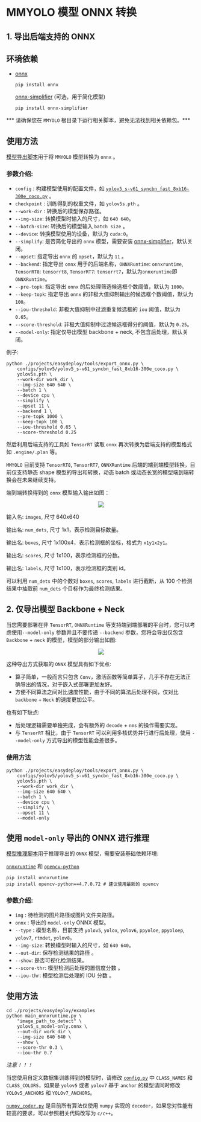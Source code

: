 # MMYOLO 模型 ONNX 转换

## 1. 导出后端支持的 ONNX

## 环境依赖

- [onnx](https://github.com/onnx/onnx)

  ```shell
  pip install onnx
  ```

  [onnx-simplifier](https://github.com/daquexian/onnx-simplifier) (可选，用于简化模型)

  ```shell
  pip install onnx-simplifier
  ```

\*\*\* 请确保您在 `MMYOLO` 根目录下运行相关脚本，避免无法找到相关依赖包。\*\*\*

## 使用方法

[模型导出脚本](./projects/easydeploy/tools/export_onnx.py)用于将 `MMYOLO` 模型转换为 `onnx` 。

### 参数介绍:

- `config` : 构建模型使用的配置文件，如 [`yolov5_s-v61_syncbn_fast_8xb16-300e_coco.py`](./configs/yolov5/yolov5_s-v61_syncbn_fast_8xb16-300e_coco.py) 。
- `checkpoint` : 训练得到的权重文件，如 `yolov5s.pth` 。
- `--work-dir` : 转换后的模型保存路径。
- `--img-size`: 转换模型时输入的尺寸，如 `640 640`。
- `--batch-size`: 转换后的模型输入 `batch size` 。
- `--device`: 转换模型使用的设备，默认为 `cuda:0`。
- `--simplify`: 是否简化导出的 `onnx` 模型，需要安装 [onnx-simplifier](https://github.com/daquexian/onnx-simplifier)，默认关闭。
- `--opset`: 指定导出 `onnx` 的 `opset`，默认为 `11` 。
- `--backend`: 指定导出 `onnx` 用于的后端名称，`ONNXRuntime`: `onnxruntime`, `TensorRT8`: `tensorrt8`, `TensorRT7`: `tensorrt7`，默认为`onnxruntime`即 `ONNXRuntime`。
- `--pre-topk`: 指定导出 `onnx` 的后处理筛选候选框个数阈值，默认为 `1000`。
- `--keep-topk`: 指定导出 `onnx` 的非极大值抑制输出的候选框个数阈值，默认为 `100`。
- `--iou-threshold`: 非极大值抑制中过滤重复候选框的 `iou` 阈值，默认为 `0.65`。
- `--score-threshold`: 非极大值抑制中过滤候选框得分的阈值，默认为 `0.25`。
- `--model-only`: 指定仅导出模型 backbone + neck, 不包含后处理，默认关闭。

例子:

```shell
python ./projects/easydeploy/tools/export_onnx.py \
	configs/yolov5/yolov5_s-v61_syncbn_fast_8xb16-300e_coco.py \
	yolov5s.pth \
	--work-dir work_dir \
    --img-size 640 640 \
    --batch 1 \
    --device cpu \
    --simplify \
	--opset 11 \
	--backend 1 \
	--pre-topk 1000 \
	--keep-topk 100 \
	--iou-threshold 0.65 \
	--score-threshold 0.25
```

然后利用后端支持的工具如 `TensorRT` 读取 `onnx` 再次转换为后端支持的模型格式如 `.engine/.plan` 等。

`MMYOLO` 目前支持 `TensorRT8`, `TensorRT7`, `ONNXRuntime` 后端的端到端模型转换，目前仅支持静态 shape 模型的导出和转换，动态 batch 或动态长宽的模型端到端转换会在未来继续支持。

端到端转换得到的 `onnx` 模型输入输出如图：

<div align=center>
<img src="https://user-images.githubusercontent.com/92794867/232403745-101ca999-2003-46fa-bc5b-6b0eb2b2d41b.png"/>
</div>

输入名: `images`, 尺寸 640x640

输出名: `num_dets`, 尺寸 1x1，表示检测目标数量。

输出名: `boxes`, 尺寸 1x100x4，表示检测框的坐标，格式为 `x1y1x2y1`。

输出名: `scores`, 尺寸 1x100，表示检测框的分数。

输出名: `labels`, 尺寸 1x100，表示检测框的类别 id。

可以利用 `num_dets` 中的个数对 `boxes`, `scores`, `labels` 进行截断，从 100 个检测结果中抽取前 `num_dets` 个目标作为最终检测结果。

## 2. 仅导出模型 Backbone + Neck

当您需要部署在非 `TensorRT`, `ONNXRuntime` 等支持端到端部署的平台时，您可以考虑使用`--model-only` 参数并且不要传递 `--backend` 参数，您将会导出仅包含 `Backbone` + `neck` 的模型，模型的部分输出如图:

<div align=center>
<img src="https://user-images.githubusercontent.com/92794867/232406169-40eee9fd-bc53-4fdc-bd37-d0e9033826f9.png"/>
</div>

这种导出方式获取的 `ONNX` 模型具有如下优点:

- 算子简单，一般而言只包含 `Conv`，激活函数等简单算子，几乎不存在无法正确导出的情况，对于嵌入式部署更加友好。
- 方便不同算法之间对比速度性能，由于不同的算法后处理不同，仅对比 `backbone` + `Neck` 的速度更加公平。

也有如下缺点:

- 后处理逻辑需要单独完成，会有额外的 `decode` + `nms` 的操作需要实现。
- 与 `TensorRT` 相比，由于 `TensorRT` 可以利用多核优势并行进行后处理，使用 `--model-only` 方式导出的模型性能会差很多。

### 使用方法

```shell
python ./projects/easydeploy/tools/export_onnx.py \
	configs/yolov5/yolov5_s-v61_syncbn_fast_8xb16-300e_coco.py \
	yolov5s.pth \
	--work-dir work_dir \
    --img-size 640 640 \
    --batch 1 \
    --device cpu \
    --simplify \
	--opset 11 \
	--model-only
```

## 使用 `model-only` 导出的 ONNX 进行推理

[模型推理脚本](./projects/easydeploy/examples/main_onnxruntime.py)用于推理导出的 `ONNX` 模型，需要安装基础依赖环境:

[`onnxruntime`](https://github.com/microsoft/onnxruntime) 和 [`opencv-python`](https://github.com/opencv/opencv-python)

```shell
pip install onnxruntime
pip install opencv-python==4.7.0.72 # 建议使用最新的 opencv
```

### 参数介绍:

- `img` : 待检测的图片路径或图片文件夹路径。
- `onnx` : 导出的 `model-only` ONNX 模型。
- `--type` : 模型名称，目前支持 `yolov5`, `yolox`, `yolov6`, `ppyoloe`, `ppyoloep`, `yolov7`, `rtmdet`, `yolov8`。
- `--img-size`: 转换模型时输入的尺寸，如 `640 640`。
- `--out-dir`: 保存检测结果的路径 。
- `--show`: 是否可视化检测结果。
- `--score-thr`: 模型检测后处理的置信度分数 。
- `--iou-thr`: 模型检测后处理的 IOU 分数 。

## 使用方法

```shell
cd ./projects/easydeploy/examples
python main_onnxruntime.py \
	"image_path_to_detect" \
	yolov5_s_model-only.onnx \
	--out-dir work_dir \
    --img-size 640 640 \
    --show \
    --score-thr 0.3 \
    --iou-thr 0.7
```

*注意！！！*

当您使用自定义数据集训练得到的模型时，请修改 [`config.py`](./projects/easydeploy/examples/config.py) 中 `CLASS_NAMES` 和 `CLASS_COLORS`，如果是 `yolov5` 或者 `yolov7` 基于 `anchor` 的模型请同时修改 `YOLOv5_ANCHORS` 和 `YOLOv7_ANCHORS`。

[`numpy_coder.py`](./projects/easydeploy/examples/numpy_coder.py) 是目前所有算法仅使用 `numpy` 实现的 `decoder`，如果您对性能有较高的要求，可以参照相关代码改写为 `c/c++`。

